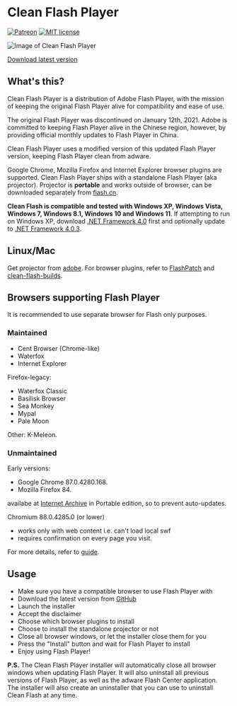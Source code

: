 # Clean Flash Player

[![Patreon](https://img.shields.io/badge/Kofi-donate-purple.svg)](https://ko-fi.com/disyer) [![MIT license](https://img.shields.io/badge/License-MIT-blue.svg)](https://github.com/darktohka/FlashPatch/blob/master/LICENSE)

![Image of Clean Flash Player](https://i.imgur.com/565LJBI.png)

[Download latest version](https://github.com/CleanFlash/installer/releases/latest)

## What's this?

Clean Flash Player is a distribution of Adobe Flash Player, with the mission of keeping the original Flash Player alive for compatibility and ease of use.

The original Flash Player was discontinued on January 12th, 2021. Adobe is committed to keeping Flash Player alive in the Chinese region, however, by providing official monthly updates to Flash Player in China.

Clean Flash Player uses a modified version of this updated Flash Player version, keeping Flash Player clean from adware.

Google Chrome, Mozilla Firefox and Internet Explorer browser plugins are supported. Clean Flash Player ships with a standalone Flash Player (aka projector). Projector is **portable** and works outside of browser, can be downloaded separately from [flash.cn](https://www.flash.cn/cdm/latest/flashplayer_sa.exe).

**Clean Flash is compatible and tested with Windows XP, Windows Vista, Windows 7, Windows 8.1, Windows 10 and Windows 11**. If attempting to run on Windows XP, download [.NET Framework 4.0](https://dotnet.microsoft.com/download/dotnet-framework/net40) first and optionally update to [.NET Framework 4.0.3](https://www.microsoft.com/en-us/download/details.aspx?id=29053).

## Linux/Mac 
Get projector from [adobe](https://www.adobe.com/support/flashplayer/debug_downloads.html).
For browser plugins, refer to [FlashPatch](https://github.com/darktohka/FlashPatch) and [clean-flash-builds](
https://github.com/darktohka/clean-flash-builds).  

## Browsers supporting Flash Player

It is recommended to use separate browser for Flash only purposes.
 
### Maintained
- Cent Browser (Chrome-like)
- Waterfox
- Internet Explorer

Firefox-legacy:
- Waterfox Classic
- Basilisk Browser
- Sea Monkey
- Mypal
- Pale Moon

Other: K-Meleon.

### Unmaintained
Early versions:
- Google Chrome 87.0.4280.168.  
- Mozilla Firefox 84.  

availabe at [Internet Archive](https://archive.org/details/Firefox_Chrome_Adobe_Flash) in Portable edition, so to prevent auto-updates.

Chromium 88.0.4285.0 (or lower) 
- works only with web content i.e. can't load local swf 
- requires confirmation on every page you visit.  

For more details, refer to [guide](https://hitrov.medium.com/running-adobe-flash-in-chromium-browser-after-january-12-2021-2b94cb88f7a6).

## Usage

- Make sure you have a compatible browser to use Flash Player with
- Download the latest version from [GitHub](https://github.com/CleanFlash/installer/releases/latest)
- Launch the installer
- Accept the disclaimer
- Choose which browser plugins to install
- Choose to install the standalone projector or not
- Close all browser windows, or let the installer close them for you
- Press the "Install" button and wait for Flash Player to install
- Enjoy using Flash Player!

**P.S.** The Clean Flash Player installer will automatically close all browser windows when updating Flash Player. It will also uninstall all previous versions of Flash Player, as well as the adware Flash Center application. The installer will also create an uninstaller that you can use to uninstall Clean Flash at any time.
